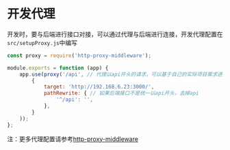 # 开发代理
开发时，要与后端进行接口对接，可以通过代理与后端进行连接，开发代理配置在`src/setupProxy.js`中编写

```js
const proxy = require('http-proxy-middleware');

module.exports = function (app) {
    app.use(proxy('/api', // 代理以api开头的请求，可以基于自己的实际项目需求进行更改
        {
            target: 'http://192.168.6.23:3000/',
            pathRewrite: { // 如果后端接口不是统一以api开头，去掉api
                '^/api': '',
            },
        }
    ));
};
```

注：更多代理配置请参考[http-proxy-middleware](https://github.com/chimurai/http-proxy-middleware)

